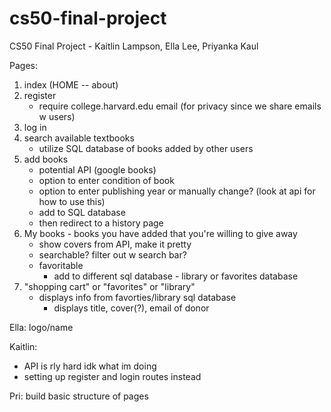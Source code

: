 # cs50-final-project
CS50 Final Project - Kaitlin Lampson, Ella Lee, Priyanka Kaul

Pages:
1. index (HOME -- about)
2. register
    - require college.harvard.edu email (for privacy since we share emails w users)
3. log in
4. search available textbooks
    - utilize SQL database of books added by other users
5. add books
    - potential API (google books)
    - option to enter condition of book
    - option to enter publishing year or manually change? (look at api for how to use this)
    - add to SQL database
    - then redirect to a history page
6. My books - books you have added that you're willing to give away
    - show covers from API, make it pretty
    - searchable? filter out w search bar?
    - favoritable 
        - add to different sql database - library or favorites database
7. "shopping cart" or "favorites" or "library"
    - displays info from favorties/library sql database
        - displays title, cover(?), email of donor 

Ella: logo/name

Kaitlin:
- API is rly hard idk what im doing
- setting up register and login routes instead

Pri: build basic structure of pages 